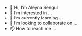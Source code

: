 - 👋 Hi, I’m Aleyna Sengul
- 👀 I’m interested in ...
- 🌱 I’m currently learning ...
- 💞️ I’m looking to collaborate on ...
- 📫 How to reach me ...

<!---
aleynasngl/aleynasngl is a ✨ special ✨ repository because its `README.md` (this file) appears on your GitHub profile.
You can click the Preview link to take a look at your changes.
--->
